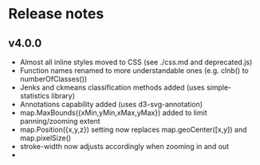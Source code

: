 # Release notes

## v4.0.0

-   Almost all inline styles moved to CSS (see ./css.md and deprecated.js)
-   Function names renamed to more understandable ones (e.g. clnb() to numberOfClasses())
-   Jenks and ckmeans classification methods added (uses simple-statistics library)
-   Annotations capability added (uses d3-svg-annotation)
-   map.MaxBounds({xMin,yMin,xMax,yMax}) added to limit panning/zooming extent
-   map.Position({x,y,z}) setting now replaces map.geoCenter([x,y]) and map.pixelSize()
-   stroke-width now adjusts accordingly when zooming in and out
-
